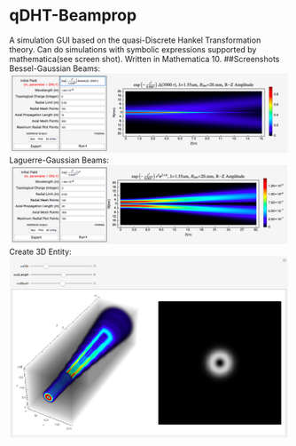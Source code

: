 # qDHT-Beamprop
A simulation GUI based on the quasi-Discrete Hankel Transformation theory. Can do simulations with symbolic expressions supported by mathematica(see screen shot). Written in Mathematica 10.
##Screenshots
Bessel-Gaussian Beams:  
![](https://raw.githubusercontent.com/v1w/ImageCache/master/qDHTBP/Bessel.png)  
Laguerre-Gaussian Beams:  
![](https://raw.githubusercontent.com/v1w/ImageCache/master/qDHTBP/Laguerre.png)  
Create 3D Entity:  
![](https://raw.githubusercontent.com/v1w/ImageCache/master/qDHTBP/3D.png)  
